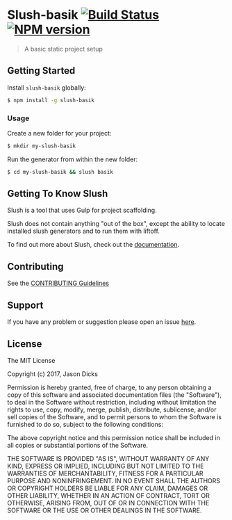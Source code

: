 # Slush-basik [![Build Status](https://secure.travis-ci.org/jsndks/slush-basik.png?branch=master)](https://travis-ci.org/jsndks/slush-basik) [![NPM version](https://badge-me.herokuapp.com/api/npm/slush-basik.png)](http://badges.enytc.com/for/npm/slush-basik)

> A basic static project setup


## Getting Started

Install `slush-basik` globally:

```bash
$ npm install -g slush-basik
```

### Usage

Create a new folder for your project:

```bash
$ mkdir my-slush-basik
```

Run the generator from within the new folder:

```bash
$ cd my-slush-basik && slush basik
```

## Getting To Know Slush

Slush is a tool that uses Gulp for project scaffolding.

Slush does not contain anything "out of the box", except the ability to locate installed slush generators and to run them with liftoff.

To find out more about Slush, check out the [documentation](https://github.com/slushjs/slush).

## Contributing

See the [CONTRIBUTING Guidelines](https://github.com/jsndks/slush-basik/blob/master/CONTRIBUTING.md)

## Support
If you have any problem or suggestion please open an issue [here](https://github.com/jsndks/slush-basik/issues).

## License

The MIT License

Copyright (c) 2017, Jason Dicks

Permission is hereby granted, free of charge, to any person
obtaining a copy of this software and associated documentation
files (the "Software"), to deal in the Software without
restriction, including without limitation the rights to use,
copy, modify, merge, publish, distribute, sublicense, and/or sell
copies of the Software, and to permit persons to whom the
Software is furnished to do so, subject to the following
conditions:

The above copyright notice and this permission notice shall be
included in all copies or substantial portions of the Software.

THE SOFTWARE IS PROVIDED "AS IS", WITHOUT WARRANTY OF ANY KIND,
EXPRESS OR IMPLIED, INCLUDING BUT NOT LIMITED TO THE WARRANTIES
OF MERCHANTABILITY, FITNESS FOR A PARTICULAR PURPOSE AND
NONINFRINGEMENT. IN NO EVENT SHALL THE AUTHORS OR COPYRIGHT
HOLDERS BE LIABLE FOR ANY CLAIM, DAMAGES OR OTHER LIABILITY,
WHETHER IN AN ACTION OF CONTRACT, TORT OR OTHERWISE, ARISING
FROM, OUT OF OR IN CONNECTION WITH THE SOFTWARE OR THE USE OR
OTHER DEALINGS IN THE SOFTWARE.

